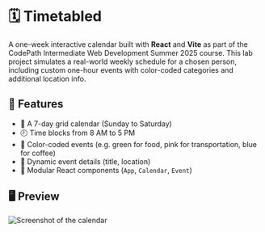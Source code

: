 # 🗓️ Timetabled

A one-week interactive calendar built with **React** and **Vite** as part of the CodePath Intermediate Web Development Summer 2025 course. This lab project simulates a real-world weekly schedule for a chosen person, including custom one-hour events with color-coded categories and additional location info.

## 🌟 Features

- 📅 A 7-day grid calendar (Sunday to Saturday)
- 🕗 Time blocks from 8 AM to 5 PM
- 🎨 Color-coded events (e.g. green for food, pink for transportation, blue for coffee)
- 📝 Dynamic event details (title, location)
- 🧩 Modular React components (`App`, `Calendar`, `Event`)

## 🖥️ Preview
![Screenshot of the calendar](./src/assets/Timetabled_screenshot.png)


  


